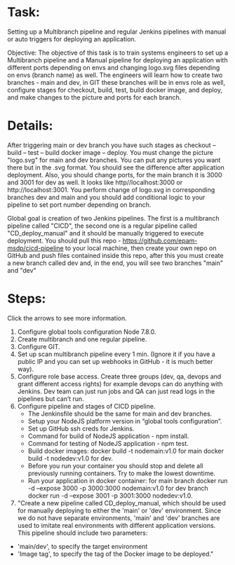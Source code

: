 # Task:
Setting up a Multibranch pipeline and regular Jenkins pipelines with manual or auto triggers for deploying an application.

Objective:
The objective of this task is to train systems engineers to set up a Multibranch pipeline and a Manual pipeline for deploying an application with different ports depending on envs and changing logo.svg files depending on envs (branch name) as well. The engineers will learn how to create two branches - main and dev, in GIT these branches will be in envs role as well, configure stages for checkout, build, test, build docker image, and deploy, and make changes to the picture and ports for each branch.

# Details:
After triggering main or dev branch you have such stages as checkout – build – test – build docker image – deploy. You must change the picture "logo.svg" for main and dev branches. You can put any pictures you want there but in the .svg format. You should see the difference after application deployment. Also, you should change ports, for the main branch it is 3000 and 3001 for dev as well. It looks like http//localhost:3000 or http://localhost:3001. You perform change of logo.svg in corresponding branches dev and main and you should add conditional logic to your pipeline to set port number depending on branch.

Global goal is creation of two Jenkins pipelines. The first is a multibranch pipeline called "CICD", the second one is a regular pipeline called "CD_deploy_manual" and it should be manually triggered to execute deployment. You should pull this repo - https://github.com/epam-msdp/cicd-pipeline to your local machine, then create your own repo on GitHub and push files contained inside this repo, after this you must create a new branch called dev and, in the end, you will see two branches "main" and "dev"

# Steps:
Click the arrows to see more information.

1. Configure global tools configuration Node 7.8.0.
2. Create multibranch and one regular pipeline.
3. Configure GIT.
4. Set up scan multibranch pipeline every 1 min. (Ignore it if you have a public IP and you can set up webhooks in GitHub - it is much better way).
5. Configure role base access. Create three groups (dev, qa, devops and grant different access rights) for example devops can do anything with Jenkins. Dev team can just run jobs and QA can just read logs in the pipelines but can’t run.
6. Configure pipeline and stages of CICD pipeline.
   * The Jenkinsfile should be the same for main and dev branches.
   * Setup your NodeJS platform version in “global tools configuration”.
   * Set up GitHub ssh creds for Jenkins.
   * Command for build of NodeJS application - npm install.
   * Command for testing of NodeJS application - npm test.
   * Build docker images:
     docker build -t nodemain:v1.0 for main
     docker build -t nodedev:v1.0 for dev.
   * Before you run your container you should stop and delete all previously running containers. Try to make the lowest downtime.
   * Run your application in docker container:
     for main branch docker run -d –expose 3000 -p 3000:3000 nodemain:v1.0
     for dev branch docker run -d –expose 3001 -p 3001:3000 nodedev:v1.0.
7.  "Create a new pipeline called CD_deploy_manual, which should be used for manually deploying to either the 'main' or 'dev' environment. Since we do not have separate environments, 'main' and 'dev' branches are used to imitate real environments with different application versions. This pipeline should include two parameters:
  * 'main/dev', to specify the target environment
  * 'Image tag', to specify the tag of the Docker image to be deployed."
